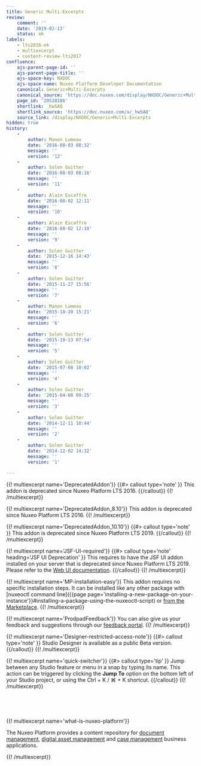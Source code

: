 ```yaml
---
title: Generic Multi-Excerpts
review:
    comment: ''
    date: '2019-02-13'
    status: ok
labels:
    - lts2016-ok
    - multiexcerpt
    - content-review-lts2017
confluence:
    ajs-parent-page-id: ''
    ajs-parent-page-title: ''
    ajs-space-key: NXDOC
    ajs-space-name: Nuxeo Platform Developer Documentation
    canonical: Generic+Multi-Excerpts
    canonical_source: 'https://doc.nuxeo.com/display/NXDOC/Generic+Multi-Excerpts'
    page_id: '20520186'
    shortlink: _hw5AQ
    shortlink_source: 'https://doc.nuxeo.com/x/_hw5AQ'
    source_link: /display/NXDOC/Generic+Multi-Excerpts
hidden: true
history:
    -
        author: Manon Lumeau
        date: '2016-08-03 08:32'
        message: ''
        version: '12'
    -
        author: Solen Guitter
        date: '2016-08-03 08:16'
        message: ''
        version: '11'
    -
        author: Alain Escaffre
        date: '2016-08-02 12:11'
        message: ''
        version: '10'
    -
        author: Alain Escaffre
        date: '2016-08-02 12:10'
        message: ''
        version: '9'
    -
        author: Solen Guitter
        date: '2015-12-16 14:43'
        message: ''
        version: '8'
    -
        author: Solen Guitter
        date: '2015-11-27 15:56'
        message: ''
        version: '7'
    -
        author: Manon Lumeau
        date: '2015-10-20 15:21'
        message: ''
        version: '6'
    -
        author: Solen Guitter
        date: '2015-10-13 07:54'
        message: ''
        version: '5'
    -
        author: Solen Guitter
        date: '2015-07-08 10:02'
        message: ''
        version: '4'
    -
        author: Solen Guitter
        date: '2015-04-08 09:25'
        message: ''
        version: '3'
    -
        author: Solen Guitter
        date: '2014-12-11 10:44'
        message: ''
        version: '2'
    -
        author: Solen Guitter
        date: '2014-12-02 14:32'
        message: ''
        version: '1'

---
```

{{! multiexcerpt name='DeprecatedAddon'}}
{{#> callout type='note' }}
This addon is deprecated since Nuxeo Platform LTS 2016.
{{/callout}}
{{! /multiexcerpt}}

{{! multiexcerpt name='DeprecatedAddon_8.10'}}
This addon is deprecated since Nuxeo Platform LTS 2016.
{{! /multiexcerpt}}

{{! multiexcerpt name='DeprecatedAddon_10.10'}}
{{#> callout type='note' }}
This addon is deprecated since Nuxeo Platform LTS 2019.
{{/callout}}
{{! /multiexcerpt}}

{{! multiexcerpt name='JSF-UI-required'}}
{{#> callout type='note' heading='JSF UI Deprecation' }}
This requires to have the JSF UI addon installed on your server that is deprecated since Nuxeo Platform LTS 2019.</br>
Please refer to the [Web UI documentation](https://doc.nuxeo.com/nxdoc/web-ui/).
{{/callout}}
{{! /multiexcerpt}}

{{! multiexcerpt name='MP-installation-easy'}}
This addon requires no specific installation steps. It can be installed like any other package with [nuxeoctl command line]({{page page='installing-a-new-package-on-your-instance'}}#installing-a-package-using-the-nuxeoctl-script) or [from the Marketplace](https://connect.nuxeo.com/nuxeo/site/marketplace).
{{! /multiexcerpt}}

{{! multiexcerpt name='ProdpadFeedback'}}
You can also give us your feedback and suggestions through our [feedback portal](https://portal.prodpad.com/b1506780-8c96-11e7-b106-0abbec7104a5).
{{! /multiexcerpt}}

{{! multiexcerpt name='Designer-restricted-access-note'}}
{{#> callout type='note' }}
Studio Designer is available as a public Beta version.
{{/callout}}
{{! /multiexcerpt}}

{{! multiexcerpt name='quick-switcher'}}
{{#> callout type='tip' }}
Jump between any Studio feature or menu in a snap by typing its name. This action can be triggered by clicking the **Jump To** option on the bottom left of your Studio project, or using the Ctrl + K / ⌘ + K shortcut.
{{/callout}}
{{! /multiexcerpt}}

&nbsp;

&nbsp;

{{! multiexcerpt name='what-is-nuxeo-platform'}}

The Nuxeo Platform provides a content repository for [document management](https://www.nuxeo.com/products/document-management/), [digital asset management](http://www.nuxeo.com/products/digital-asset-management/) and [case management](http://www.nuxeo.com/products/case-management/) business applications.

{{! /multiexcerpt}}
